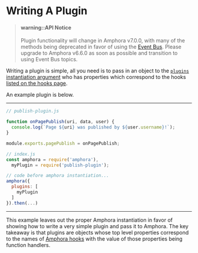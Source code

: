 # Writing A Plugin

> #### warning::API Notice
> Plugin functionality will change in Amphora v7.0.0, with many of the methods being deprecated in favor of using the [Event Bus](../topics/event-bus.md). Please upgrade to Amphora v6.6.0 as soon as possible and transition to using Event Bus topics.

Writing a plugin is simple, all you need is to pass in an object to the [`plugins` instantiation argument](/docs/lifecycle/startup/instantiation.html#instantiation-arguments) who has properties which correspond to the hooks [listed on the hooks page](hooks.md).

An example plugin is below.

---

```javascript
// publish-plugin.js

function onPagePublish(uri, data, user) {
  console.log(`Page ${uri} was published by ${user.username}!`);
}

module.exports.pagePublish = onPagePublish;
```

```javascript
// index.js
const amphora = require('amphora'),
  myPlugin = require('publish-plugin');

// code before amphora instantiation...
amphora({
  plugins: [
    myPlugin
  ]
}).then(...)
```
---

This example leaves out the proper Amphora instantiation in favor of showing how to write a very simple plugin and pass it to Amphora. The key takeaway is that plugins are objects whose top level properties correspond to the names of [Amphora hooks](hooks.md) with the value of those properties being function handlers.
